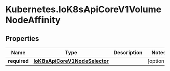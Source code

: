 # Kubernetes.IoK8sApiCoreV1VolumeNodeAffinity

## Properties

Name | Type | Description | Notes
------------ | ------------- | ------------- | -------------
**required** | [**IoK8sApiCoreV1NodeSelector**](IoK8sApiCoreV1NodeSelector.md) |  | [optional] 


